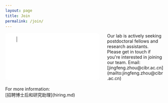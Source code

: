 ```yaml
---
layout: page
title: Join
permalink: /join/
---
```


<img align="left" width="300" style="margin-right:25px; border-radius: 8px; border: 0px solid #FF5E13;" src="/assets/join_us.gif" />
Our lab is actively seeking postdoctoral fellows and research assistants. Please get in touch if you're interested in joining our team. Email: [jingfeng.zhou@cibr.ac.cn](mailto:jingfeng.zhou@cibr.ac.cn)
<br><br>
For more information:<br>[招聘博士后和研究助理](hiring.md)
<br clear="left" />
